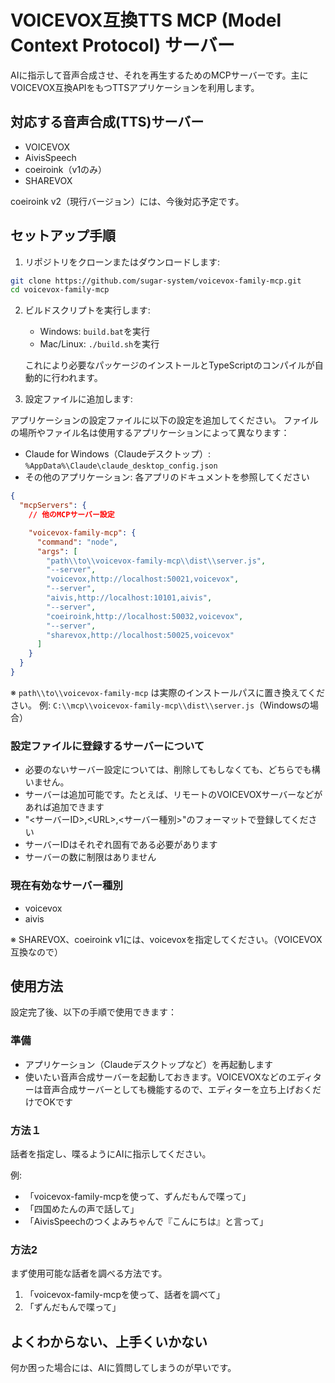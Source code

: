 # VOICEVOX互換TTS MCP (Model Context Protocol) サーバー

AIに指示して音声合成させ、それを再生するためのMCPサーバーです。主にVOICEVOX互換APIをもつTTSアプリケーションを利用します。

## 対応する音声合成(TTS)サーバー

- VOICEVOX
- AivisSpeech
- coeiroink（v1のみ）
- SHAREVOX

coeiroink v2（現行バージョン）には、今後対応予定です。

## セットアップ手順

1. リポジトリをクローンまたはダウンロードします:

```bash
git clone https://github.com/sugar-system/voicevox-family-mcp.git
cd voicevox-family-mcp
```

2. ビルドスクリプトを実行します:

   - Windows: `build.bat`を実行
   - Mac/Linux: `./build.sh`を実行

   これにより必要なパッケージのインストールとTypeScriptのコンパイルが自動的に行われます。

3. 設定ファイルに追加します:

アプリケーションの設定ファイルに以下の設定を追加してください。
ファイルの場所やファイル名は使用するアプリケーションによって異なります：

- Claude for Windows（Claudeデスクトップ）: `%AppData%\Claude\claude_desktop_config.json`
- その他のアプリケーション: 各アプリのドキュメントを参照してください

```json
{
  "mcpServers": {
    // 他のMCPサーバー設定

    "voicevox-family-mcp": {
      "command": "node",
      "args": [
        "path\\to\\voicevox-family-mcp\\dist\\server.js",
        "--server",
        "voicevox,http://localhost:50021,voicevox",
        "--server",
        "aivis,http://localhost:10101,aivis",
        "--server",
        "coeiroink,http://localhost:50032,voicevox",
        "--server",
        "sharevox,http://localhost:50025,voicevox"
      ]
    }
  }
}
```

※ `path\\to\\voicevox-family-mcp` は実際のインストールパスに置き換えてください。
例: `C:\\mcp\\voicevox-family-mcp\\dist\\server.js`（Windowsの場合）

### 設定ファイルに登録するサーバーについて

- 必要のないサーバー設定については、削除してもしなくても、どちらでも構いません。
- サーバーは追加可能です。たとえば、リモートのVOICEVOXサーバーなどがあれば追加できます
- "<サーバーID>,\<URL\>,<サーバー種別>"のフォーマットで登録してください
- サーバーIDはそれぞれ固有である必要があります
- サーバーの数に制限はありません

### 現在有効なサーバー種別

- voicevox
- aivis

※ SHAREVOX、coeiroink v1には、voicevoxを指定してください。（VOICEVOX互換なので）

## 使用方法

設定完了後、以下の手順で使用できます：

### 準備

- アプリケーション（Claudeデスクトップなど）を再起動します
- 使いたい音声合成サーバーを起動しておきます。VOICEVOXなどのエディターは音声合成サーバーとしても機能するので、エディターを立ち上げおくだけでOKです

### 方法１

話者を指定し、喋るようにAIに指示してください。

例:

- 「voicevox-family-mcpを使って、ずんだもんで喋って」
- 「四国めたんの声で話して」
- 「AivisSpeechのつくよみちゃんで『こんにちは』と言って」

### 方法2

まず使用可能な話者を調べる方法です。

1. 「voicevox-family-mcpを使って、話者を調べて」
2. 「ずんだもんで喋って」

## よくわからない、上手くいかない

何か困った場合には、AIに質問してしまうのが早いです。
